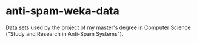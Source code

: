 # anti-spam-weka-data
Data sets used by the project of my master's degree in Computer Science ("Study and Research in Anti-Spam Systems").
